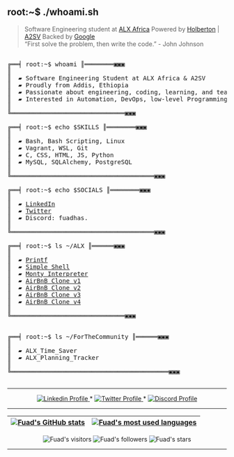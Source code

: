 </p>

## root:~$ ./whoami.sh
>  Software Engineering student at [ALX Africa](https://www.alxafrica.com/) Powered by [Holberton](https://www.holbertonschool.com/) | [A2SV](https://a2sv.org/) Backed by [Google](https://startup.google.com) \
>  “First solve the problem, then write the code.” - John Johnson



<pre>

╔══╡ root:~$ whoami ║════════▣▣▣
║
║  ▰ Software Engineering Student at ALX Africa & A2SV
║  ▰ Proudly from Addis, Ethiopia
║  ▰ Passionate about engineering, coding, learning, and teaching
║  ▰ Interested in Automation, DevOps, low-level Programming and Netwroking
║
╚═══════════════════════════════▣▣▣

╔══╡ root:~$ echo $SKILLS ║════════▣▣▣
║
║  ▰ Bash, Bash Scripting, Linux
║  ▰ Vagrant, WSL, Git
║  ▰ C, CSS, HTML, JS, Python 
║  ▰ MySQL, SQLAlchemy, PostgreSQL
║
╚═══════════════════════════════════════▣▣▣

╔══╡ root:~$ echo $SOCIALS ║════════▣▣▣
║
║  ▰ <a href="https://www.linkedin.com/in/Fudi">LinkedIn</a>
║  ▰ <a href="https://x.com/Fuadhas6">Twitter</a>
║  ▰ Discord: fuadhas.
║
╚═══════════════════════════════════════▣▣▣

╔══╡ root:~$ ls ~/ALX ║══════▣▣▣
║
║  ▰ <a href="https://github.com/fuadhasen/printf">Printf</a>
║  ▰ <a href="https://github.com/fuadhasen/simple_shell">Simple Shell</a>
║  ▰ <a href="https://github.com/fuadhasen/monty">Monty Interpreter</a>
║  ▰ <a href="https://github.com/fuadhasen/AirBnB_clone">AirBnB Clone v1</a>
║  ▰ <a href="https://github.com/fuadhasen/AirBnB_clone_v2">AirBnB Clone v2</a>
║  ▰ <a href="https://github.com/fuadhasen/AirBnB_clone_v3">AirBnB Clone v3</a>
║  ▰ <a href="https://github.com/fuadhasen/AirBnB_clone_v4">AirBnB Clone v4</a>
║
╚═══════════════════════════════▣▣▣


╔══╡ root:~$ ls ~/ForTheCommunity ║══════▣▣▣
║
║  ▰ <a>ALX_Time_Saver</a>
║  ▰ <a>ALX_Planning_Tracker</a>
║
╚═══════════════════════════════════════════▣▣▣

</pre>

--------------

<p align="center">
    <a href="https://www.linkedin.com/in/Fudi/">
        <img alt="Linkedin Profile" src="https://img.shields.io/badge/-Linkedin-0072b1?style=flat&logo=Linkedin&logoColor=white&link=https://www.linkedin.com/in/Fudi/" />
    </a>
    <span> * </span>
    <a href="https://x.com/Fuadhas6">
        <img alt="Twitter Profile" src="https://img.shields.io/badge/-Twitter-0072b1?style=flat&logo=Twitter&logoColor=white&link=https://x.com/Fuadhas6&color=1DA1F2" />
    </a>
    <span> * </span>
    <a href="https://discordapp.com/users/1109363193547067412">
        <img alt="Discord Profile" src="https://img.shields.io/badge/-Discord-0072b1?style=flat&logo=Discord&logoColor=white&link=https://discordapp.com/users/1109363193547067412&color=7289da" />
    </a>

</p>


---------------
| [![Fuad's GitHub stats](https://github-readme-stats.vercel.app/api?username=fuadhasen&count_private=true&show_icons=true&hide=issues&hide_border=true&theme=dark)](https://github.com/fuadhasen?tab=repositories) | [![Fuad's most used languages](https://github-readme-stats.vercel.app/api/top-langs/?username=fuadhasen&layout=compact&hide_border=true&theme=dark)](https://github.com/fuadhasen?tab=repositories) |
|:-:|:-:|

<p align="center">
	<img alt="Fuad's visitors" src="https://komarev.com/ghpvc/?username=fuadhasen&color=8c36db&style=flat&label=visitors" />
	<img alt="Fuad's followers" src="https://img.shields.io/github/followers/fuadhasen?color=blueviolet" />
	<img alt="Fuad's stars" src="https://img.shields.io/github/stars/fuadhasen?color=blueviolet" />
</p>

---------------

